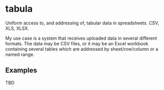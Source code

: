 # tabula
Uniform access to, and addressing of, tabular data in spreadsheets. CSV, XLS, XLSX.

My use case is a system that receives uploaded data in several different formats. The data may be CSV files, or it may be an Excel workbook containing several tables which are addressed by sheet/row/column or a named range.

## Examples
TBD
